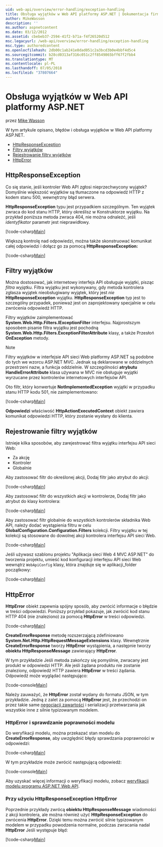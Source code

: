 ```yaml
---
uid: web-api/overview/error-handling/exception-handling
title: Obsługa wyjątków w Web API platformy ASP.NET | Dokumentacja firmy Microsoft
author: MikeWasson
description: ''
ms.author: aspnetcontent
ms.date: 03/12/2012
ms.assetid: cbebeb37-2594-41f2-b71a-f4f26520d512
msc.legacyurl: /web-api/overview/error-handling/exception-handling
msc.type: authoredcontent
ms.openlocfilehash: 2db00c1ab241e0dad051c2a3bcd3b0e4bbf4d5c4
ms.sourcegitcommit: b28cd0313af316c051c2ff8549865bff67f2fbb4
ms.translationtype: MT
ms.contentlocale: pl-PL
ms.lasthandoff: 07/05/2018
ms.locfileid: "37807664"
---
```

<a name="exception-handling-in-aspnet-web-api"></a>Obsługa wyjątków w Web API platformy ASP.NET
====================
przez [Mike Wasson](https://github.com/MikeWasson)

W tym artykule opisano, błędów i obsługa wyjątków w Web API platformy ASP.NET.

- [HttpResponseException](#httpresponserexception)
- [Filtry wyjątków](#exception_filters)
- [Rejestrowanie filtry wyjątków](#registering_exception_filters)
- [HttpError](#httperror)

<a id="httpresponserexception"></a>
## <a name="httpresponseexception"></a>HttpResponseException

Co się stanie, jeśli kontroler Web API zgłosi nieprzechwycony wyjątek? Domyślnie większość wyjątków są tłumaczone na odpowiedź HTTP z kodem stanu 500, wewnętrzny błąd serwera.

**HttpResponseException** typu jest przypadkiem szczególnym. Ten wyjątek zwraca do kod stanu HTTP, który określisz w Konstruktorze wyjątku. Na przykład poniższa metoda zwraca 404, nie można odnaleźć, jeśli *identyfikator* parametr jest nieprawidłowy.

[!code-csharp[Main](exception-handling/samples/sample1.cs)]

Większą kontrolę nad odpowiedzi, można także skonstruować komunikat całej odpowiedzi i dołącz go za pomocą **HttpResponseException:** 

[!code-csharp[Main](exception-handling/samples/sample2.cs)]

<a id="exception_filters"></a>
## <a name="exception-filters"></a>Filtry wyjątków

Można dostosować, jak internetowy interfejs API obsługuje wyjątki, pisząc *filtra wyjątku*. Filtra wyjątku jest wykonywany, gdy metoda kontrolera zgłasza wyjątek nieobsługiwany wyjątek, który jest *nie* **HttpResponseException** wyjątku. **HttpResponseException** typ jest to szczególny przypadek, ponieważ jest on zaprojektowany specjalnie w celu zwrócenia odpowiedź HTTP.

Filtry wyjątków zaimplementować **System.Web.Http.Filters.IExceptionFilter** interfejsu. Najprostszym sposobem pisanie filtra wyjątku jest pochodną **System.Web.Http.Filters.ExceptionFilterAttribute** klasy, a także Przesłoń **OnException** metody.

> [!NOTE]
> Filtry wyjątków w interfejsie API sieci Web platformy ASP.NET są podobne do tych we wzorcu ASP.NET MVC. Jednak są deklarowane w oddzielnych przestrzeni nazw, a funkcja oddzielnie. W szczególności **atrybutu HandleErrorAttribute** klasa używana w MVC nie obsługuje wyjątki wyrzucane przez kontrolerów internetowych interfejsów API.


Oto filtr, który konwertuje **NotImplementedException** wyjątki w przypadku stanu HTTP kodu 501, nie zaimplementowano:

[!code-csharp[Main](exception-handling/samples/sample3.cs)]

**Odpowiedzi** właściwość **HttpActionExecutedContext** obiekt zawiera komunikat odpowiedzi HTTP, który zostanie wysłany do klienta.

<a id="registering_exception_filters"></a>
## <a name="registering-exception-filters"></a>Rejestrowanie filtry wyjątków

Istnieje kilka sposobów, aby zarejestrować filtra wyjątku interfejsu API sieci Web:

- Za akcję
- Kontroler
- Globalnie

Aby zastosować filtr do określonej akcji, Dodaj filtr jako atrybut do akcji:

[!code-csharp[Main](exception-handling/samples/sample4.cs)]

Aby zastosować filtr do wszystkich akcji w kontrolerze, Dodaj filtr jako atrybut do klasy kontrolera:

[!code-csharp[Main](exception-handling/samples/sample5.cs)]

Aby zastosować filtr globalnie do wszystkich kontrolerów składnika Web API, należy dodać wystąpienia filtru w celu **GlobalConfiguration.Configuration.Filters** kolekcji. Filtry wyjątku w tej kolekcji są stosowane do dowolnej akcji kontrolera interfejsu API sieci Web.

[!code-csharp[Main](exception-handling/samples/sample6.cs)]

Jeśli używasz szablonu projektu "Aplikacja sieci Web 4 MVC ASP.NET" do tworzenia projektu, umieść kod konfiguracji interfejsu API sieci Web wewnątrz `WebApiConfig` klasy, która znajduje się w aplikacji\_folder początkowy:

[!code-csharp[Main](exception-handling/samples/sample7.cs?highlight=5)]

<a id="httperror"></a>
## <a name="httperror"></a>HttpError

**HttpError** obiekt zapewnia spójny sposób, aby zwrócić informacje o błędzie w treści odpowiedzi. Poniższy przykład pokazuje, jak zwrócić kod stanu HTTP 404 (nie znaleziono) za pomocą **HttpError** w treści odpowiedzi.

[!code-csharp[Main](exception-handling/samples/sample8.cs)]

**CreateErrorResponse** metodę rozszerzającą zdefiniowano **System.Net.Http.HttpRequestMessageExtensions** klasy. Wewnętrznie **CreateErrorResponse** tworzy **HttpError** wystąpienia, a następnie tworzy **obiektu HttpResponseMessage** zawierający **HttpError**.

W tym przykładzie Jeśli metoda zakończy się pomyślnie, zwracany jest produkt w odpowiedzi HTTP. Ale jeśli żądana produktu nie zostanie znaleziony, odpowiedź HTTP zawiera **HttpError** w treści żądania. Odpowiedź może wyglądać następująco:

[!code-console[Main](exception-handling/samples/sample9.cmd)]

Należy zauważyć, że **HttpError** został wydany do formatu JSON, w tym przykładzie. Jedną z zalet za pomocą **HttpError** jest, że przechodzi on przez takie same [negocjacji zawartości](../formats-and-model-binding/content-negotiation.md) i serializacji przetwarzania jak wszystkie inne z silnie typizowanym modelem.

### <a name="httperror-and-model-validation"></a>HttpError i sprawdzanie poprawności modelu

Do weryfikacji modelu, można przekazać stan modelu do **CreateErrorResponse**, aby uwzględnić błędy sprawdzania poprawności w odpowiedzi:

[!code-csharp[Main](exception-handling/samples/sample10.cs)]

W tym przykładzie może zwrócić następującą odpowiedź:

[!code-console[Main](exception-handling/samples/sample11.cmd)]

Aby uzyskać więcej informacji o weryfikacji modelu, zobacz [weryfikacji modelu programu ASP.NET Web API](../formats-and-model-binding/model-validation-in-aspnet-web-api.md).

### <a name="using-httperror-with-httpresponseexception"></a>Przy użyciu HttpResponseException HttpError

Poprzednie przykłady zwrócą **obiektu HttpResponseMessage** wiadomości z akcji kontrolera, ale można również użyć **HttpResponseException** do zwrócenia **HttpError**. Dzięki temu można zwrócić silnie typizowanym modelem w przypadku powodzenia normalne, podczas zwracania nadal **HttpError** Jeśli występuje błąd:

[!code-csharp[Main](exception-handling/samples/sample12.cs)]
